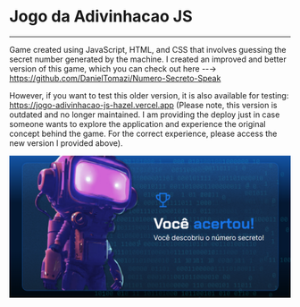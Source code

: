 # Jogo da Adivinhacao JS
***
Game created using JavaScript, HTML, and CSS that involves guessing the secret number generated by the machine. I created an improved and better version of this game, which you can check out here --→ https://github.com/DanielTomazi/Numero-Secreto-Speak

However, if you want to test this older version, it is also available for testing: https://jogo-adivinhacao-js-hazel.vercel.app (Please note, this version is outdated and no longer maintained. I am providing the deploy just in case someone wants to explore the application and experience the original concept behind the game. For the correct experience, please access the new version I provided above).

![img](https://github.com/DanielTomazi/JogoAdivinhacaoJS/blob/main/JAdemo.png)

